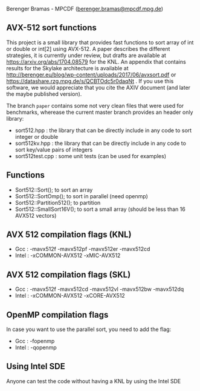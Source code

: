 Berenger Bramas - MPCDF (berenger.bramas@mpcdf.mpg.de)

## AVX-512 sort functions

This project is a small library that provides fast functions to sort array of int or double or int[2] using AVX-512.
A paper describes the different strategies, it is currently under review, but drafts are available at https://arxiv.org/abs/1704.08579 for the KNL.
An appendix that contains results for the Skylake architecture is available at http://berenger.eu/blog/wp-content/uploads/2017/06/avxsort.pdf or https://datashare.rzg.mpg.de/s/QCBTOdc5r0daqNt .
If you use this software, we would appreciate that you cite the AXIV document (and later the maybe published version).


The branch `paper` contains some not very clean files that were used for benchmarks,
wherease the current master branch provides an header only library:
- sort512.hpp : the library that can be directly include in any code to sort integer or double
- sort512kv.hpp : the library that can be directly include in any code to sort key/value pairs of integers
- sort512test.cpp : some unit tests (can be used for examples)

##  Functions
- Sort512::Sort(); to sort an array
- Sort512::SortOmp(); to sort in parallel (need openmp)
- Sort512::Partition512(); to partition
- Sort512::SmallSort16V(); to sort a small array (should be less than 16 AVX512 vectors)


## AVX 512 compilation flags (KNL)
- Gcc : -mavx512f -mavx512pf -mavx512er -mavx512cd
- Intel : -xCOMMON-AVX512 -xMIC-AVX512

## AVX 512 compilation flags (SKL)
- Gcc : -mavx512f -mavx512cd -mavx512vl -mavx512bw -mavx512dq
- Intel : -xCOMMON-AVX512 -xCORE-AVX512

## OpenMP compilation flags
In case you want to use the parallel sort, you need to add the flag:
- Gcc :  -fopenmp
- Intel :  -qopenmp

## Using Intel SDE

Anyone can test the code without having a KNL by using the Intel SDE